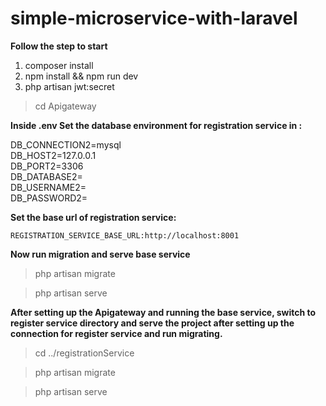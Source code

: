 # simple-microservice-with-laravel
**Follow the step to start**
1. composer install
2. npm install && npm run dev
3. php artisan jwt:secret

> cd Apigateway

**Inside .env
Set the database environment for registration service in :**

DB_CONNECTION2=mysql  
    DB_HOST2=127.0.0.1  
    DB_PORT2=3306  
    DB_DATABASE2=  
    DB_USERNAME2=  
    DB_PASSWORD2=

**Set the base url of registration service:**


    REGISTRATION_SERVICE_BASE_URL:http://localhost:8001

**Now run migration and serve base service**

> php artisan migrate

> php artisan serve

**After setting up the Apigateway and running the base service, switch to register service directory and serve the project after setting up the connection for register service and run migrating.**

> cd ../registrationService

> php artisan migrate

>php artisan serve
